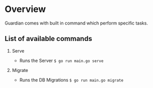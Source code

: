 # Overview

Guardian comes with built in command which perform specific tasks.

## List of available commands

1. Serve
    - Runs the Server  `$ go run main.go serve`

2. Migrate
    - Runs the DB Migrations `$ go run main.go migrate`

